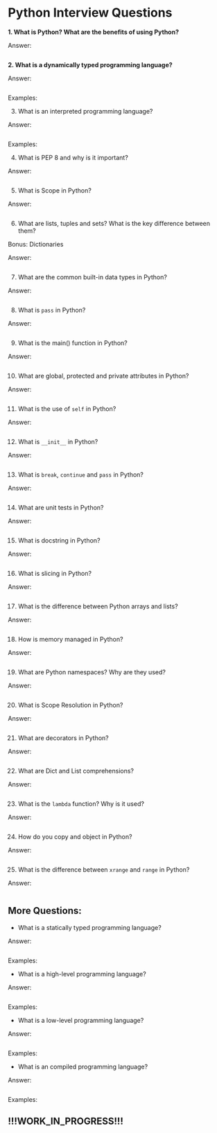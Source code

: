 # Python Interview Questions

**1. What is Python? What are the benefits of using Python?**

Answer:

```text

```

**2. What is a dynamically typed programming language?**

Answer:

```text

```

Examples:

3. What is an interpreted programming language?

Answer:

```text

```

Examples:

4. What is PEP 8 and why is it important?

Answer:

```text

```

5. What is Scope in Python?

Answer:

```text

```

6. What are lists, tuples and sets? What is the key difference between them?

Bonus: Dictionaries

Answer:

```text

```

7. What are the common built-in data types in Python?

Answer:

```text

```

8. What is ```pass``` in Python?

Answer:

```text

```

9. What is the main() function in Python?

Answer:

```text

```

10. What are global, protected and private attributes in Python?

Answer:

```text

```

11. What is the use of ```self``` in Python?

Answer:

```text

```

12. What is ```__init__``` in Python?

Answer:

```text

```

13. What is ```break```, ```continue``` and ```pass``` in Python?

Answer:

```text

```

14. What are unit tests in Python?

Answer:

```text

```

15. What is docstring in Python?

Answer:

```text

```

16. What is slicing in Python?

Answer:

```text

```

17. What is the difference between Python arrays and lists?

Answer:

```text

```

18. How is memory managed in Python?

Answer:

```text

```

19. What are Python namespaces? Why are they used?

Answer:

```text

```

20. What is Scope Resolution in Python?

Answer:

```text

```

21. What are decorators in Python?

Answer:

```text

```

22. What are Dict and List comprehensions?

Answer:

```text

```

23. What is the ```lambda``` function? Why is it used?

Answer:

```text

```

24. How do you copy and object in Python?

Answer:

```text

```

25. What is the difference between ```xrange``` and ```range``` in Python?

Answer:

```text

```

## More Questions:

- What is a statically typed programming language?

Answer:

```text

```

Examples:

- What is a high-level programming language?

Answer:

```text

```

Examples:

- What is a low-level programming language?

Answer:

```text

```

Examples:

- What is an compiled programming language?

Answer:

```text

```

Examples:


## !!!WORK_IN_PROGRESS!!!
